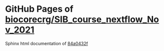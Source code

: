 GitHub Pages of [biocorecrg/SIB_course_nextflow_Nov_2021](https://github.com/biocorecrg/SIB_course_nextflow_Nov_2021.git)
===
Sphinx html documentation of [84a0432f](https://github.com/biocorecrg/SIB_course_nextflow_Nov_2021/tree/84a0432f2250f757ae64d2b1a715a88f8113bba4)
